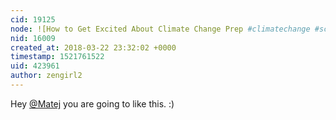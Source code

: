 ```yaml
---
cid: 19125
node: ![How to Get Excited About Climate Change Prep #climatechange #science #citizenscience](../notes/Zengirl2/03-22-2018/how-to-get-excited-about-climate-change-prep-climatechange-science-citizenscience)
nid: 16009
created_at: 2018-03-22 23:32:02 +0000
timestamp: 1521761522
uid: 423961
author: zengirl2
---
```


Hey [@Matej](/profile/Matej) you are going to like this. :)